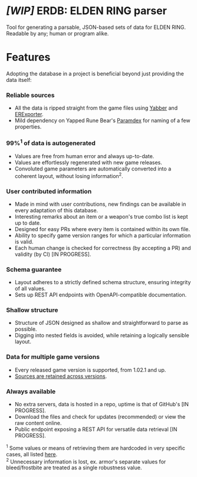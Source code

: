 # *[WIP]* ERDB: ELDEN RING parser

Tool for generating a parsable, JSON-based sets of data for ELDEN RING. Readable by any; human or program alike.

# Features

Adopting the database in a project is beneficial beyond just providing the data itself:

### Reliable sources

* All the data is ripped straight from the game files using [Yabber](https://github.com/JKAnderson/Yabber) and [ERExporter](https://github.com/EldenRingDatabase/ERExporter).
* Mild dependency on Yapped Rune Bear's [Paramdex](https://github.com/vawser/Yapped-Rune-Bear/tree/main/Paramdex/ER) for naming of a few properties.

### 99%<sup>1</sup> of data is autogenerated

* Values are free from human error and always up-to-date.
* Values are effortlessly regenerated with new game releases.
* Convoluted game parameters are automatically converted into a coherent layout, without losing information<sup>2</sup>.

### User contributed information

* Made in mind with user contributions, new findings can be available in every adaptation of this database.
* Interesting remarks about an item or a weapon's true combo list is kept up to date.
* Designed for easy PRs where every item is contained within its own file.
* Ability to specify game version ranges for which a particular information is valid.
* Each human change is checked for correctness (by accepting a PR) and validity (by CI) [IN PROGRESS].

### Schema guarantee

* Layout adheres to a strictly defined schema structure, ensuring integrity of all values.
* Sets up REST API endpoints with OpenAPI-compatible documentation.

### Shallow structure

* Structure of JSON designed as shallow and straightforward to parse as possible.
* Digging into nested fields is avoided, while retaining a logically sensible layout.

### Data for multiple game versions

* Every released game version is supported, from 1.02.1 and up.
* [Sources are retained across versions](https://github.com/EldenRingDatabase/erdb/tree/master/src/erdb/data/gamedata).

### Always available

* No extra servers, data is hosted in a repo, uptime is that of GitHub's [IN PROGRESS].
* Download the files and check for updates (recommended) or view the raw content online.
* Public endpoint exposing a REST API for versatile data retrieval [IN PROGRESS].

<sup>1</sup> Some values or means of retrieving them are hardcoded in very specific cases, all listed [here](https://github.com/EldenRingDatabase/erdb/wiki/Data-Generation-Completeness). \
<sup>2</sup> Unnecessary information is lost, ex. armor's separate values for bleed/frostbite are treated as a single robustness value.
